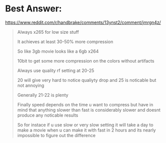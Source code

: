 # Best Answer:
https://www.reddit.com/r/handbrake/comments/13ynst2/comment/jmrgn4z/

>Always x265 for low size stuff
>
>It achieves at least 30-50% more compression
>
>So like 3gb movie looks like a 6gb x264
>
>10bit to get some more compression on the colors without artifacts
>
>Always use quality rf setting at 20-25
>
>20 will give very hard to notice qualiyty drop and 25 is noticable but not annoying
>
>Generally 21-22 is plenty
>
>Finally speed depends on the time u want to compress but have in mind that anything slower than fast is considerably slower and doesnt produce any noticable results
>
>So for instace if u use slow or very slow setting it will take a day to make a movie when u can make it with fast in 2 hours and its nearly impossible to figure out the difference
